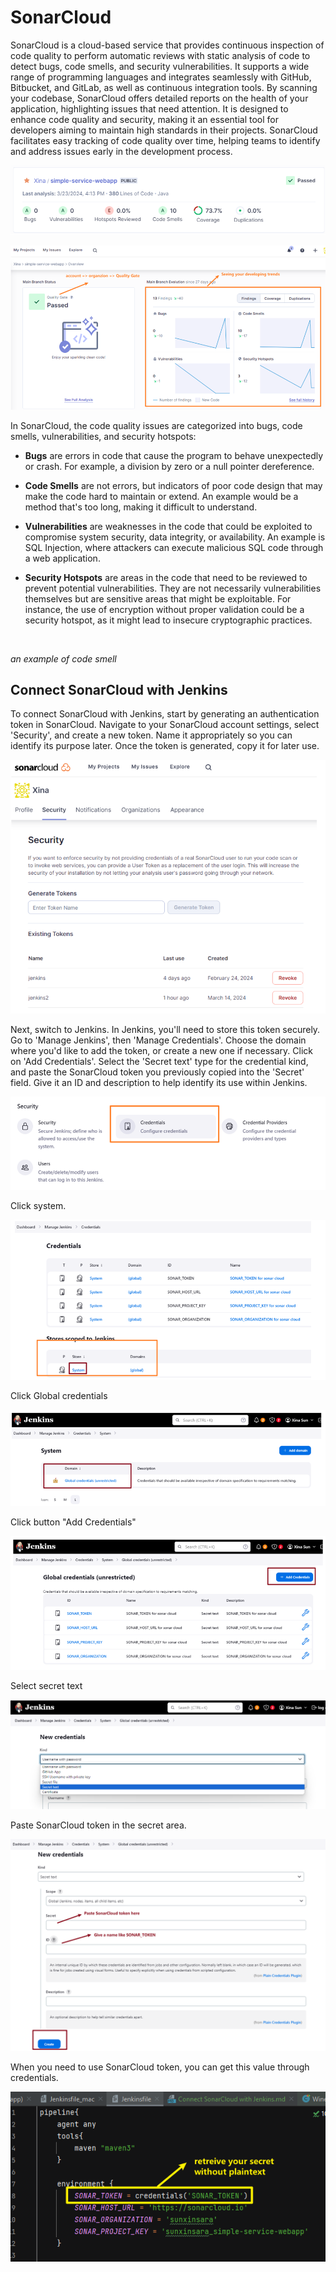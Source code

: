 # SonarCloud

SonarCloud is a cloud-based service that provides continuous inspection of code quality to perform automatic reviews with static analysis of code to detect bugs, code smells, and security vulnerabilities. It supports a wide range of programming languages and integrates seamlessly with GitHub, Bitbucket, and GitLab, as well as continuous integration tools. By scanning your codebase, SonarCloud offers detailed reports on the health of your application, highlighting issues that need attention. It is designed to enhance code quality and security, making it an essential tool for developers aiming to maintain high standards in their projects. SonarCloud facilitates easy tracking of code quality over time, helping teams to identify and address issues early in the development process.

![](./images/2024-03-23-17-55-54-image.png)

![](./images/2024-03-23-17-56-07-image.png)

In SonarCloud, the code quality issues are categorized into bugs, code smells, vulnerabilities, and security hotspots:

- **Bugs** are errors in code that cause the program to behave unexpectedly or crash. For example, a division by zero or a null pointer dereference.

- **Code Smells** are not errors, but indicators of poor code design that may make the code hard to maintain or extend. An example would be a method that's too long, making it difficult to understand.

- **Vulnerabilities** are weaknesses in the code that could be exploited to compromise system security, data integrity, or availability. An example is SQL Injection, where attackers can execute malicious SQL code through a web application.

- **Security Hotspots** are areas in the code that need to be reviewed to prevent potential vulnerabilities. They are not necessarily vulnerabilities themselves but are sensitive areas that might be exploitable. For instance, the use of encryption without proper validation could be a security hotspot, as it might lead to insecure cryptographic practices.

<img src="file:///C:/Users/sunxin/AppData/Roaming/marktext/images/2024-03-23-17-58-34-image.png" title="" alt="" data-align="left">

*an example of code smell*



## Connect SonarCloud with Jenkins

To connect SonarCloud with Jenkins, start by generating an authentication token in SonarCloud. Navigate to your SonarCloud account settings, select 'Security', and create a new token. Name it appropriately so you can identify its purpose later. Once the token is generated, copy it for later use.

![](./images/2024-03-23-18-01-12-image.png)

Next, switch to Jenkins. In Jenkins, you'll need to store this token securely. Go to 'Manage Jenkins', then 'Manage Credentials'. Choose the domain where you'd like to add the token, or create a new one if necessary. Click on 'Add Credentials'. Select the 'Secret text' type for the credential kind, and paste the SonarCloud token you previously copied into the 'Secret' field. Give it an ID and description to help identify its use within Jenkins.

![](./images/2024-03-23-18-01-28-image.png)

Click system.

![](./images/2024-03-23-18-01-38-image.png)

Click Global credentials

![](./images/2024-03-23-18-02-13-image.png)

Click button "Add Credentials"

![](./images/2024-03-23-18-02-35-image.png)

Select secret text

![](./images/2024-03-23-18-03-10-image.png)

Paste SonarCloud token in the secret area.

![](./images/2024-03-23-18-04-45-image.png)

When you need to use SonarCloud token, you can get this value through credentials.

![](./images/2024-03-23-18-07-06-image.png)


